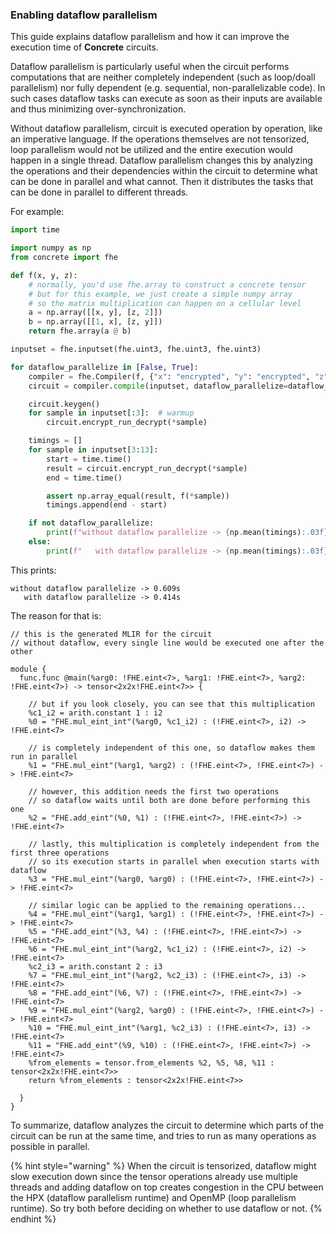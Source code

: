 ### Enabling dataflow parallelism

This guide explains dataflow parallelism and how it can improve the execution time of **Concrete** circuits.

Dataflow parallelism is particularly useful when the circuit performs computations that are neither completely independent (such as loop/doall parallelism) nor fully dependent (e.g. sequential, non-parallelizable code). In such cases dataflow tasks can execute as soon as their inputs are available and thus minimizing over-synchronization.

Without dataflow parallelism, circuit is executed operation by operation, like an imperative language. If the operations themselves are not tensorized, loop parallelism would not be utilized and the entire execution would happen in a single thread. Dataflow parallelism changes this by analyzing the operations and their dependencies within the circuit to determine what can be done in parallel and what cannot. Then it distributes the tasks that can be done in parallel to different threads.

For example:

```python
import time

import numpy as np
from concrete import fhe

def f(x, y, z):
    # normally, you'd use fhe.array to construct a concrete tensor
    # but for this example, we just create a simple numpy array
    # so the matrix multiplication can happen on a cellular level
    a = np.array([[x, y], [z, 2]])
    b = np.array([[1, x], [z, y]])
    return fhe.array(a @ b)

inputset = fhe.inputset(fhe.uint3, fhe.uint3, fhe.uint3)

for dataflow_parallelize in [False, True]:
    compiler = fhe.Compiler(f, {"x": "encrypted", "y": "encrypted", "z": "encrypted"})
    circuit = compiler.compile(inputset, dataflow_parallelize=dataflow_parallelize)

    circuit.keygen()
    for sample in inputset[:3]:  # warmup
        circuit.encrypt_run_decrypt(*sample)

    timings = []
    for sample in inputset[3:13]:
        start = time.time()
        result = circuit.encrypt_run_decrypt(*sample)
        end = time.time()

        assert np.array_equal(result, f(*sample))
        timings.append(end - start)

    if not dataflow_parallelize:
        print(f"without dataflow parallelize -> {np.mean(timings):.03f}s")
    else:
        print(f"   with dataflow parallelize -> {np.mean(timings):.03f}s")
```

This prints:

```
without dataflow parallelize -> 0.609s
   with dataflow parallelize -> 0.414s
```

The reason for that is:

```
// this is the generated MLIR for the circuit
// without dataflow, every single line would be executed one after the other

module {
  func.func @main(%arg0: !FHE.eint<7>, %arg1: !FHE.eint<7>, %arg2: !FHE.eint<7>) -> tensor<2x2x!FHE.eint<7>> {
  
    // but if you look closely, you can see that this multiplication
    %c1_i2 = arith.constant 1 : i2
    %0 = "FHE.mul_eint_int"(%arg0, %c1_i2) : (!FHE.eint<7>, i2) -> !FHE.eint<7>
    
    // is completely independent of this one, so dataflow makes them run in parallel
    %1 = "FHE.mul_eint"(%arg1, %arg2) : (!FHE.eint<7>, !FHE.eint<7>) -> !FHE.eint<7>
    
    // however, this addition needs the first two operations
    // so dataflow waits until both are done before performing this one
    %2 = "FHE.add_eint"(%0, %1) : (!FHE.eint<7>, !FHE.eint<7>) -> !FHE.eint<7>
    
    // lastly, this multiplication is completely independent from the first three operations
    // so its execution starts in parallel when execution starts with dataflow
    %3 = "FHE.mul_eint"(%arg0, %arg0) : (!FHE.eint<7>, !FHE.eint<7>) -> !FHE.eint<7>
    
    // similar logic can be applied to the remaining operations...
    %4 = "FHE.mul_eint"(%arg1, %arg1) : (!FHE.eint<7>, !FHE.eint<7>) -> !FHE.eint<7>
    %5 = "FHE.add_eint"(%3, %4) : (!FHE.eint<7>, !FHE.eint<7>) -> !FHE.eint<7>
    %6 = "FHE.mul_eint_int"(%arg2, %c1_i2) : (!FHE.eint<7>, i2) -> !FHE.eint<7>
    %c2_i3 = arith.constant 2 : i3
    %7 = "FHE.mul_eint_int"(%arg2, %c2_i3) : (!FHE.eint<7>, i3) -> !FHE.eint<7>
    %8 = "FHE.add_eint"(%6, %7) : (!FHE.eint<7>, !FHE.eint<7>) -> !FHE.eint<7>
    %9 = "FHE.mul_eint"(%arg2, %arg0) : (!FHE.eint<7>, !FHE.eint<7>) -> !FHE.eint<7>
    %10 = "FHE.mul_eint_int"(%arg1, %c2_i3) : (!FHE.eint<7>, i3) -> !FHE.eint<7>
    %11 = "FHE.add_eint"(%9, %10) : (!FHE.eint<7>, !FHE.eint<7>) -> !FHE.eint<7>
    %from_elements = tensor.from_elements %2, %5, %8, %11 : tensor<2x2x!FHE.eint<7>>
    return %from_elements : tensor<2x2x!FHE.eint<7>>
    
  }
}
```

To summarize, dataflow analyzes the circuit to determine which parts of the circuit can be run at the same time, and tries to run as many operations as possible in parallel.

{% hint style="warning" %}
When the circuit is tensorized, dataflow might slow execution down since the tensor operations already use multiple threads and adding dataflow on top creates congestion in the CPU between the HPX (dataflow parallelism runtime) and OpenMP (loop parallelism runtime). So try both before deciding on whether to use dataflow or not.
{% endhint %}

